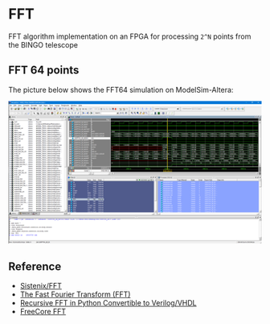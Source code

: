 # FFT

FFT algorithm implementation on an FPGA for processing  `2^N`  points from the BINGO telescope

## FFT 64 points

The picture below shows the FFT64 simulation on ModelSim-Altera:

![modelSim_FFT64](modelSim_FFT64.png)

## Reference

* [Sistenix/FFT](https://sistenix.com/fft.html)
* [The Fast Fourier Transform (FFT)](https://www.youtube.com/watch?v=h7apO7q16V0)
* [Recursive FFT in Python Convertible to Verilog/VHDL](https://www.dsprelated.com/showcode/16.php)
* [FreeCore FFT](https://github.com/freecores/pipelined_fft_64)
